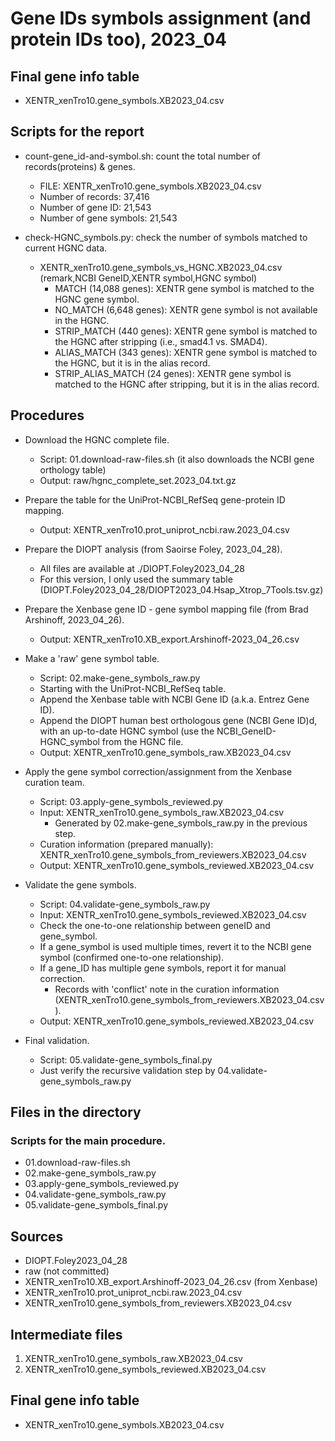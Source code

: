 # Gene IDs symbols assignment (and protein IDs too), 2023_04

## Final gene info table
* XENTR_xenTro10.gene_symbols.XB2023_04.csv

## Scripts for the report
* count-gene_id-and-symbol.sh: count the total number of records(proteins) & genes. 
  * FILE: XENTR_xenTro10.gene_symbols.XB2023_04.csv
  * Number of records:  37,416
  * Number of gene ID:  21,543
  * Number of gene symbols:  21,543

* check-HGNC_symbols.py: check the number of symbols matched to current HGNC data.
  * XENTR_xenTro10.gene_symbols_vs_HGNC.XB2023_04.csv (remark,NCBI GeneID,XENTR symbol,HGNC symbol)
    * MATCH (14,088 genes): XENTR gene symbol is matched to the HGNC gene symbol.
    * NO_MATCH (6,648 genes): XENTR gene symbol is not available in the HGNC. 
    * STRIP_MATCH (440 genes): XENTR gene symbol is matched to the HGNC after stripping (i.e., smad4.1 vs. SMAD4).
    * ALIAS_MATCH (343 genes): XENTR gene symbol is matched to the HGNC, but it is in the alias record. 
    * STRIP_ALIAS_MATCH (24 genes): XENTR gene symbol is matched to the HGNC after stripping, but it is in the alias record. 

## Procedures
* Download the HGNC complete file.
  * Script: 01.download-raw-files.sh (it also downloads the NCBI gene orthology table)
  * Output: raw/hgnc_complete_set.2023_04.txt.gz

* Prepare the table for the UniProt-NCBI_RefSeq gene-protein ID mapping.
  * Output: XENTR_xenTro10.prot_uniprot_ncbi.raw.2023_04.csv

* Prepare the DIOPT analysis (from Saoirse Foley, 2023_04_28).
  * All files are available at ./DIOPT.Foley2023_04_28
  * For this version, I only used the summary table (DIOPT.Foley2023_04_28/DIOPT2023_04.Hsap_Xtrop_7Tools.tsv.gz)

* Prepare the Xenbase gene ID - gene symbol mapping file (from Brad Arshinoff, 2023_04_26). 
  * Output: XENTR_xenTro10.XB_export.Arshinoff-2023_04_26.csv

* Make a 'raw' gene symbol table. 
  * Script: 02.make-gene_symbols_raw.py
  * Starting with the UniProt-NCBI_RefSeq table. 
  * Append the Xenbase table with NCBI Gene ID (a.k.a. Entrez Gene ID). 
  * Append the DIOPT human best orthologous gene (NCBI Gene ID)d, with an up-to-date HGNC symbol (use the NCBI_GeneID-HGNC_symbol from the HGNC file. 
  * Output: XENTR_xenTro10.gene_symbols_raw.XB2023_04.csv

* Apply the gene symbol correction/assignment from the Xenbase curation team.
  * Script: 03.apply-gene_symbols_reviewed.py
  * Input: XENTR_xenTro10.gene_symbols_raw.XB2023_04.csv
    * Generated by 02.make-gene_symbols_raw.py in the previous step. 
  * Curation information (prepared manually): XENTR_xenTro10.gene_symbols_from_reviewers.XB2023_04.csv
  * Output: XENTR_xenTro10.gene_symbols_reviewed.XB2023_04.csv

* Validate the gene symbols.
  * Script: 04.validate-gene_symbols_raw.py
  * Input: XENTR_xenTro10.gene_symbols_reviewed.XB2023_04.csv
  * Check the one-to-one relationship between geneID and gene_symbol. 
  * If a gene_symbol is used multiple times, revert it to the NCBI gene symbol (confirmed one-to-one relationship). 
  * If a gene_ID has multiple gene symbols, report it for manual correction.
    * Records with 'conflict' note in the curation information (XENTR_xenTro10.gene_symbols_from_reviewers.XB2023_04.csv).
  * Output: XENTR_xenTro10.gene_symbols_reviewed.XB2023_04.csv

* Final validation.
  * Script: 05.validate-gene_symbols_final.py
  * Just verify the recursive validation step by 04.validate-gene_symbols_raw.py

## Files in the directory
### Scripts for the main procedure.
* 01.download-raw-files.sh
* 02.make-gene_symbols_raw.py
* 03.apply-gene_symbols_reviewed.py
* 04.validate-gene_symbols_raw.py
* 05.validate-gene_symbols_final.py

## Sources
* DIOPT.Foley2023_04_28
* raw (not committed)
* XENTR_xenTro10.XB_export.Arshinoff-2023_04_26.csv (from Xenbase)
* XENTR_xenTro10.prot_uniprot_ncbi.raw.2023_04.csv
* XENTR_xenTro10.gene_symbols_from_reviewers.XB2023_04.csv

## Intermediate files
1. XENTR_xenTro10.gene_symbols_raw.XB2023_04.csv
2. XENTR_xenTro10.gene_symbols_reviewed.XB2023_04.csv

## Final gene info table
* XENTR_xenTro10.gene_symbols.XB2023_04.csv
